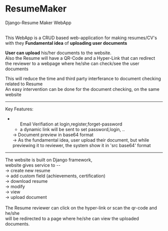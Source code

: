 # ResumeMaker
Django-Resume Maker WebApp<br><br>

This WebApp is a CRUD based web-application for making resumes/CV's<br>
with they <b>Fundamental idea</b> of <b>uploading user documents</b><br>

<b>User can upload</b> his/her documents to the website.<br>
Also the Resume will have a QR-Code and a Hyper-Link that can redirect the reviewer to a webpage where he/she can check/see the user documents<br>

This will reduce the time and third party interferance to document checking related to Resume<br>
An easy intervention can be done for the document checking, on the same website<br>
<hr>
Key Features:<br>
<ul>
    <li><ul>Email Verifiation at login,register,forget-password
    <li>a dynamic link will be sent to set password,login, ..</li></ul></li>
-> Document preview in base64 format<br>
    -> As the fundamental idea, user upload their document, but while previewing it to reviewer, the system show it in 'src base64' format<br>
</ul>
    <hr>
The website is built on Django framework,<br>
website gives service to --<br>
-> create new resume<br>
-> add custom field (achievements, certification)<br>
-> download resume<br>
-> modify<br>
-> view<br>
-> upload document<br>

<br>
The Resume reviewer can click on the hyper-link or scan the qr-code and he/she<br>
will be redirected to a page where he/she can view the uploaded documents.<br>

